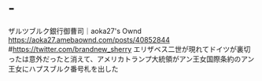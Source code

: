 # -
ザルツブルク銀行御曹司｜aoka27's Ownd https://aoka27.amebaownd.com/posts/40852844 #https://twitter.com/brandnew_sherry  エリザベス二世が現れてドイツが裏切ったは意外だったと消えて、アメリカトランプ大統領がアン王女国際条約のアン王女にハプスブルク番号札を出した
